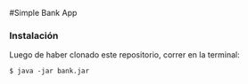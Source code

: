 #Simple Bank App

### Instalación

Luego de haber clonado este repositorio, correr en la terminal:

`$ java -jar bank.jar`

